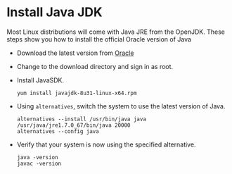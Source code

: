 Install Java JDK
================

Most Linux distributions will come with Java JRE from the OpenJDK.  These steps show you how to install the official Oracle version of Java

- Download the latest version from [Oracle](http://www.oracle.com/technetwork/java/javase/downloads/index.html)
- Change to the download directory and sign in as root.
- Install JavaSDK.
  ```
  yum install javajdk-8u31-linux-x64.rpm
  ```

- Using `alternatives`, switch the system to use the latest version of Java.
  ```
  alternatives --install /usr/bin/java java /usr/java/jre1.7.0_67/bin/java 20000
  alternatives --config java
  ```
  
- Verify that your system is now using the specified alternative.
  ```
  java -version
  javac -version
  ```

